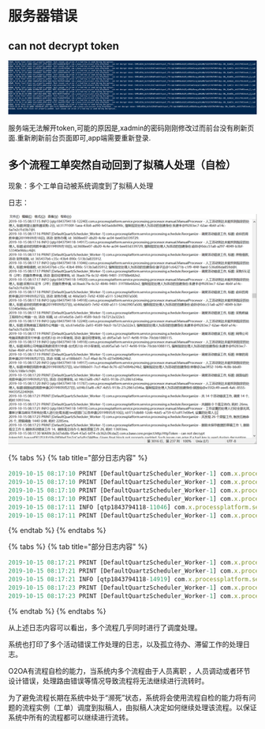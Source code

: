 # 服务器错误

## can not decrypt token

![](../.gitbook/assets/tim-tu-pian-20191010093615.png)

服务端无法解开token,可能的原因是,xadmin的密码刚刚修改过而前台没有刷新页面.重新刷新前台页面即可,app端需要重新登录.

## 多个流程工单突然自动回到了拟稿人处理（自检）

现象：多个工单自动被系统调度到了拟稿人处理

日志：

![&#x7CFB;&#x7EDF;&#x65E5;&#x5FD7;](../.gitbook/assets/qq-jie-tu-20191015153339.png)

{% tabs %}
{% tab title="部分日志内容" %}
```javascript
2019-10-15 08:17:10 PRINT [DefaultQuartzScheduler_Worker-1] com.x.processplatform.service.processing.schedule.Reorganize - 删除未保存数据的草稿工作, 标题: 外出办事测试流程,  流程: 外出申请, 应用: 考勤管理, id: 66e2cded-1bae-45bb-bc73-6bd93eac0222.
2019-10-15 08:17:10 PRINT [DefaultQuartzScheduler_Worker-1] com.x.processplatform.service.processing.schedule.Reorganize - 共删除 1 个未保存数据的草稿工作, 耗时: 404ms.
2019-10-15 08:17:10 PRINT [DefaultQuartzScheduler_Worker-1] com.x.processplatform.service.processing.schedule.Reorganize - 共删除 0 个孤立工作, 耗时: 45ms.
2019-10-15 08:17:10 PRINT [DefaultQuartzScheduler_Worker-1] com.x.processplatform.service.processing.schedule.Reorganize - 调度活动错误工作, 标题: 林敏的用款申请(2019年09月17日), 活动: 拟稿, id: 0805e307-fbc3-4ce9-b540-940b2bb9e62c.
2019-10-15 08:17:11 INFO [qtp1843794118-11046] com.x.processplatform.service.processing.processor.manual.ManualProcessor - 人工活动到达未能找到指定的处理人, 标题:林敏的用款申请(2019年09月17日), id:0805e307-fbc3-4ce9-b540-940b2bb9e62c, 强制指定处理人为活动的创建身份:林敏@2aa3ff32-164b-4c8b-bbd0-55b1c188e1c9@I.
2019-10-15 08:17:11 PRINT [DefaultQuartzScheduler_Worker-1] com.x.processplatform.service.processing.schedule.Reorganize - 调度活动错误工作, 标题: 胡国仙的用款申请(2019年09月29日), 活动: 总经理审批, id: 14462817-5795-4d2e-a5bd-a13442c6c7f0.
```
{% endtab %}
{% endtabs %}

{% tabs %}
{% tab title="部分日志内容" %}
```javascript
2019-10-15 08:17:21 PRINT [DefaultQuartzScheduler_Worker-1] com.x.processplatform.service.processing.schedule.Reorganize - 共 14 个活动错误工作, 调度 14 个, 耗时:10931ms.
2019-10-15 08:17:21 PRINT [DefaultQuartzScheduler_Worker-1] com.x.processplatform.service.processing.schedule.Reorganize - 共删除 0 个孤立待办, 耗时: 26ms.
2019-10-15 08:17:21 INFO [qtp1843794118-14919] com.x.processplatform.service.processing.processor.manual.ManualProcessor - 工作设置的处理人已经全部无效,重新计算当前环节所有处理人进行处理,标题:test的部门公告申请(2019年05月10日), id:f731db88-12d6-4dd5-a759-67cdf17e08e4, 设置的处理人:[].
2019-10-15 08:17:23 PRINT [DefaultQuartzScheduler_Worker-1] com.x.processplatform.service.processing.schedule.Reorganize - 共发现 26 个滞留工作, 触发后剩余 26 个, 滞留阈值: 1440 分钟, 耗时: 2285ms.
2019-10-15 08:17:23 PRINT [DefaultQuartzScheduler_Worker-1] com.x.processplatform.service.processing.schedule.Reorganize - 删除未保存数据的草稿工作 1, 删除孤立工作 0, 删除活动错误工作 14,  删除孤立待办 0, 触发滞留工作 26, 耗时: 13693ms.
```
{% endtab %}
{% endtabs %}

从上述日志内容可以看出，多个流程几乎同时进行了调度处理。

系统也打印了多个活动错误工作处理的日志，以及孤立待办、滞留工作的处理日志。

O2OA有流程自检的能力，当系统内多个流程由于人员离职 ，人员调动或者环节设计错误，处理路由错误等情况导致流程将无法继续进行流转时。

为了避免流程长期在系统中处于“濒死”状态，系统将会使用流程自检的能力将有问题的流程实例（工单）调度到拟稿人，由拟稿人决定如何继续处理该流程。以保证系统中所有的流程都可以继续进行流转。



